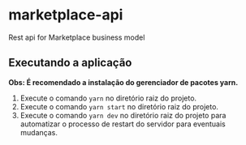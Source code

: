 # marketplace-api
Rest api for Marketplace business model

## Executando a aplicação

**Obs: É recomendado a instalação do gerenciador de pacotes yarn.**
  
1. Execute o comando `yarn` no diretório raiz do projeto.
2. Execute o comando `yarn start` no diretório raiz do projeto.
3. Execute o comando `yarn dev` no diretório raiz do projeto para automatizar o processo de restart do servidor para eventuais mudanças.

